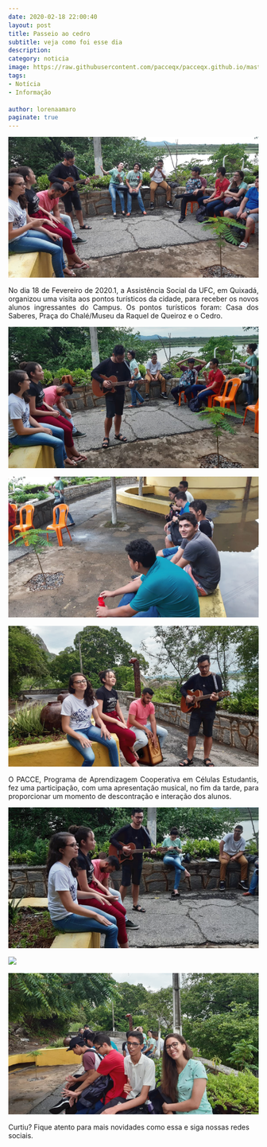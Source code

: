 ```yaml
---
date: 2020-02-18 22:00:40
layout: post
title: Passeio ao cedro 
subtitle: veja como foi esse dia 
description: 
category: noticia
image: https://raw.githubusercontent.com/pacceqx/pacceqx.github.io/master/assets/pic/2020-02-18/im7.png
tags:
- Notícia
- Informação

author: lorenaamaro
paginate: true
---
```


![](https://raw.githubusercontent.com/pacceqx/pacceqx.github.io/master/assets/pic/2020-02-18/im7.png)

<p style="text-align: justify">
No dia 18 de Fevereiro de 2020.1, a Assistência Social da UFC, em Quixadá, organizou uma visita aos pontos turísticos da cidade, para receber os novos alunos ingressantes do Campus. Os pontos turísticos foram: Casa dos Saberes, Praça do Chalé/Museu da Raquel de Queiroz e o Cedro.
</p>

![](https://raw.githubusercontent.com/pacceqx/pacceqx.github.io/master/assets/pic/2020-02-18/im1.png)

![](https://raw.githubusercontent.com/pacceqx/pacceqx.github.io/master/assets/pic/2020-02-18/im2.png)

![](https://raw.githubusercontent.com/pacceqx/pacceqx.github.io/master/assets/pic/2020-02-18/im3.png)

<p style="text-align: justify">
O PACCE, Programa de Aprendizagem Cooperativa em Células Estudantis, fez uma participação, com uma apresentação musical, no fim da tarde, para proporcionar um momento de descontração e interação dos alunos. 
</p>

![](https://raw.githubusercontent.com/pacceqx/pacceqx.github.io/master/assets/pic/2020-02-18/im4.png)

![](https://raw.githubusercontent.com/pacceqx/pacceqx.github.io/master/assets/pic/2020-02-18/im5.png)

![](https://raw.githubusercontent.com/pacceqx/pacceqx.github.io/master/assets/pic/2020-02-18/im6.png)

Curtiu? Fique atento para mais novidades como essa e siga nossas redes sociais.